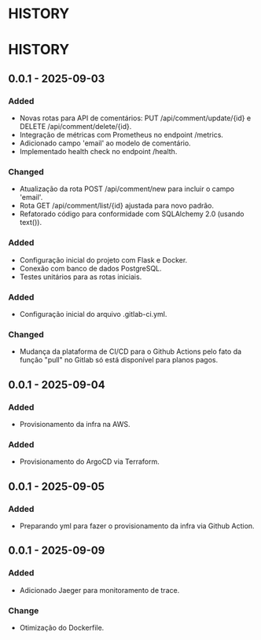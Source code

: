 # HISTORY

# HISTORY

## 0.0.1 - 2025-09-03
### Added
- Novas rotas para API de comentários: PUT /api/comment/update/{id} e DELETE /api/comment/delete/{id}.
- Integração de métricas com Prometheus no endpoint /metrics.
- Adicionado campo 'email' ao modelo de comentário.
- Implementado health check no endpoint /health.

### Changed
- Atualização da rota POST /api/comment/new para incluir o campo 'email'.
- Rota GET /api/comment/list/{id} ajustada para novo padrão.
- Refatorado código para conformidade com SQLAlchemy 2.0 (usando text()).

### Added
- Configuração inicial do projeto com Flask e Docker.
- Conexão com banco de dados PostgreSQL.
- Testes unitários para as rotas iniciais.

### Added
- Configuração inicial do arquivo .gitlab-ci.yml.

### Changed
- Mudança da plataforma de CI/CD para o Github Actions pelo fato da função "pull" no Gitlab só está disponível para planos pagos.

## 0.0.1 - 2025-09-04
### Added
- Provisionamento da infra na AWS.

### Added
- Provisionamento do ArgoCD via Terraform.

## 0.0.1 - 2025-09-05
### Added
- Preparando yml para fazer o provisionamento da infra via Github Action.

## 0.0.1 - 2025-09-09
### Added
- Adicionado Jaeger para monitoramento de trace.

### Change
- Otimização do Dockerfile.